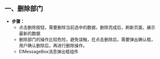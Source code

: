 ## 一、删除部门
* **步骤：**
  * 点击删除按钮，需要删除当前选中的数据，删除完成后，刷新页面，展示最新的数据
  * 删除部门的操作比较危险，避免误触，在点击删除后，需要弹出确认框，用户确认删除后，再进行删除操作。
  * ElMessageBox消息弹出框组件
 
